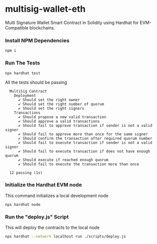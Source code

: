 # multisig-wallet-eth
Multi Signature Wallet Smart Contract in Solidity using Hardhat for EVM-Compatible blockchains.

### Install NPM Dependencies
```shell
npm i
```

### Run The Tests

```shell
npx hardhat test
```

All the tests should be passing
```shell
  MultiSig Contract
    Deployment
      ✔ Should set the right owner
      ✔ Should set the right number of quorum
      ✔ Should set the right signers
    Transactions
      ✔ Should propose a new valid transaction
      ✔ Should approve a valid transactions
      ✔ Should fail to approve transaction if sender is not a valid signer
      ✔ Should fail to approve more than once for the same signer
      ✔ Should confirm the transaction after required quorum number
      ✔ Should fail to execute transaction if sender is not a valid signer
      ✔ Should fail to execute transaction if does not have enough quorum
      ✔ Should execute if reached enough quorum
      ✔ Should fail to execute the transaction more than once

  12 passing (1s)
```

### Initialize the Hardhat EVM node

This command initializes a local development node
```shell
npx hardhat node
```

### Run the "deploy.js" Script

This will deploy the contracts to the local node
```bash
npx hardhat --network localhost run ./scripts/deploy.js
```